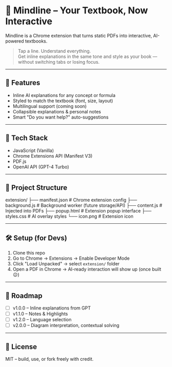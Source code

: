 # 🧠 Mindline – Your Textbook, Now Interactive

Mindline is a Chrome extension that turns static PDFs into interactive, AI-powered textbooks.

> Tap a line. Understand everything.  
> Get inline explanations in the same tone and style as your book — without switching tabs or losing focus.

---

## 🚀 Features
- Inline AI explanations for any concept or formula
- Styled to match the textbook (font, size, layout)
- Multilingual support (coming soon)
- Collapsible explanations & personal notes
- Smart "Do you want help?" auto-suggestions

---

## 🧰 Tech Stack
- JavaScript (Vanilla)
- Chrome Extensions API (Manifest V3)
- PDF.js
- OpenAI API (GPT-4 Turbo)

---

## 📁 Project Structure

extension/
├── manifest.json       # Chrome extension config
├── background.js       # Background worker (future storage/API)
├── content.js          # Injected into PDFs
├── popup.html          # Extension popup interface
├── styles.css          # AI overlay styles
└── icon.png            # Extension icon

---

## 🛠️ Setup (for Devs)

1. Clone this repo
2. Go to Chrome → Extensions → Enable Developer Mode
3. Click "Load Unpacked" → select `extension/` folder
4. Open a PDF in Chrome → AI-ready interaction will show up (once built 😉)

---

## 📌 Roadmap
- [ ] v1.0.0 – Inline explanations from GPT
- [ ] v1.1.0 – Notes & Highlights
- [ ] v1.2.0 – Language selection
- [ ] v2.0.0 – Diagram interpretation, contextual solving

---

## 📄 License
MIT – build, use, or fork freely with credit.

